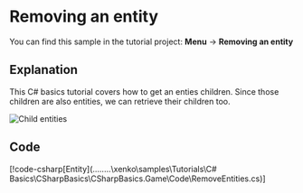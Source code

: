 # Removing an entity
You can find this sample in the tutorial project: **Menu** -> **Removing an entity** 

## Explanation
This C# basics tutorial covers how to get an enties children. Since those children are also entities, we can retrieve their children too.

![Child entities](media/removing-entity.png)

## Code
[!code-csharp[Entity](..\..\..\..\xenko\samples\Tutorials\C# Basics\CSharpBasics\CSharpBasics.Game\Code\RemoveEntities.cs)]
